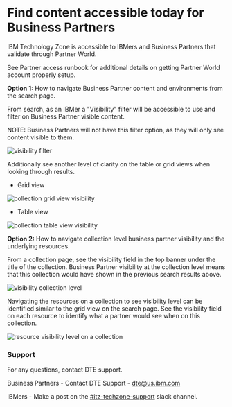 # Find content accessible today for Business Partners

IBM Technology Zone is accessible to IBMers and Business Partners that validate through Partner World. 

See Partner access runbook for additional details on getting Partner World account properly setup. 

**Option 1:** How to navigate Business Partner content and environments from the search page.

From search, as an IBMer a "Visibility" filter will be accessible to use and filter on Business Partner visible content.

NOTE: Business Partners will not have this filter option, as they will only see content visible to them. 

![visibility filter](https://github.com/IBM/dte-support-public/blob/main/IBM-Technology-Zone/IBM-Technology-Zone-Runbooks/Images/visibility%20filter.png)

Additionally see another level of clarity on the table or grid views when looking through results.

- Grid view

![collection grid view visibility](https://github.com/IBM/dte-support-public/blob/main/IBM-Technology-Zone/IBM-Technology-Zone-Runbooks/Images/collectiontableviewvisibility.png)

- Table view

![collection table view visibility](https://github.com/IBM/dte-support-public/blob/main/IBM-Technology-Zone/IBM-Technology-Zone-Runbooks/Images/collectiontablevisibilityview.png)



**Option 2:** How to navigate collection level business partner visibility and the underlying resources.

From a collection page, see the visibility field in the top banner under the title of the collection. Business Partner visibility at the collection level means that this collection would have shown in the previous search results above. 

![visibility collection level](https://github.com/IBM/dte-support-public/blob/main/IBM-Technology-Zone/IBM-Technology-Zone-Runbooks/Images/visibility%20collection%20level.png)

Navigating the resources on a collection to see visibility level can be identified similar to the grid view on the search page. See the visibility field on each resource to identify what a partner would see when on this collection.

![resource visibility level on a collection](https://github.com/IBM/dte-support-public/blob/main/IBM-Technology-Zone/IBM-Technology-Zone-Runbooks/Images/resourcelevelvisibility.png)


### Support

For any questions, contact DTE support.

Business Partners - Contact DTE Support - dte@us.ibm.com

IBMers - Make a post on the [#itz-techzone-support](https://ibm-dte.slack.com/archives/C0124J683GW) slack channel.
